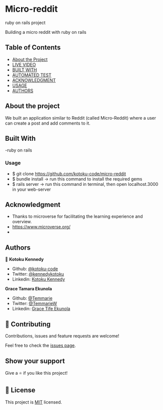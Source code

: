# Micro-reddit
ruby on rails project

Building a micro reddit with ruby on rails



## Table of Contents

* [About the Project](#about-the-project)
* [LIVE VIDEO](#live_video)
* [BUILT WITH](#built_with)
* [AUTOMATED TEST](#automated_test)
* [ACKNOWLEDGMENT](#acknowledgment)
* [USAGE](#usage)
* [AUTHORS](#authors)

## About the project

We built an application similar to Reddit (called Micro-Reddit) where a user can create a post and add comments to it.


## Built With

-ruby on rails

### Usage

- $  git clone https://github.com/kotoku-code/micro-reddit
- $  bundle install    -> run this command to install the required gems
- $  rails server      -> run this command in terminal, then open localhost.3000 in your web-server




## Acknowledgment

- Thanks to microverse for facilitating the learning experience and overview.
- https://www.microverse.org/
- 


## Authors

👤 **Kotoku Kennedy**

- Github: [@kotoku-code](https://github.com/kotoku-code)
- Twitter: [@kennedykotoku](https://twitter.com/kennedykotoku)
- Linkedin: [Kotoku Kennedy](www.linkedin.com/in/kotoku-kennedy-5b04a9128)

 **Grace Tamara Ekunola**
- Github: [@Temmarie](https://github.com/Temmarie)
- Twitter: [@TemmarieW](https://twitter.com/TemmarieW)
- Linkedin: [Grace Tife Ekunola](https://www.linkedin.com/in/ekunola-grace-b02b1b194/)

## 🤝 Contributing

Contributions, issues and feature requests are welcome!

Feel free to check the [issues page](issues/).

## Show your support

Give a ⭐️ if you like this project!
## 📝 License

This project is [MIT](LICENSE) licensed.

